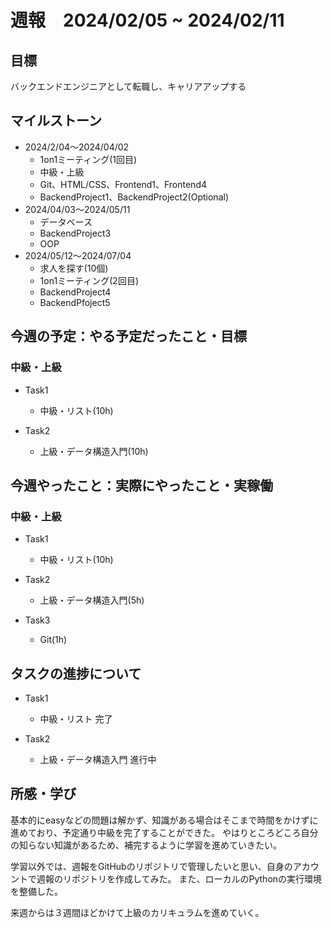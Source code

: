 # 週報　2024/02/05 ~ 2024/02/11

## 目標
バックエンドエンジニアとして転職し、キャリアアップする

## マイルストーン
- 2024/2/04〜2024/04/02
    - 1on1ミーティング(1回目)
    - 中級・上級
    - Git、HTML/CSS、Frontend1、Frontend4
    - BackendProject1、BackendProject2(Optional)
- 2024/04/03〜2024/05/11
    - データベース
    - BackendProject3
    - OOP
- 2024/05/12〜2024/07/04
    - 求人を探す(10個)
    - 1on1ミーティング(2回目)
    - BackendProject4
    - BackendPfoject5

## 今週の予定：やる予定だったこと・目標
### 中級・上級
- Task1
    - 中級・リスト(10h)

- Task2
    - 上級・データ構造入門(10h)

## 今週やったこと：実際にやったこと・実稼働
### 中級・上級
- Task1
    - 中級・リスト(10h)

- Task2
    - 上級・データ構造入門(5h)

- Task3
    - Git(1h)

## タスクの進捗について
- Task1
    - 中級・リスト 完了

- Task2
    - 上級・データ構造入門 進行中


## 所感・学び
基本的にeasyなどの問題は解かず、知識がある場合はそこまで時間をかけずに進めており、予定通り中級を完了することができた。
やはりところどころ自分の知らない知識があるため、補完するように学習を進めていきたい。

学習以外では、週報をGitHubのリポジトリで管理したいと思い、自身のアカウントで週報のリポジトリを作成してみた。
また、ローカルのPythonの実行環境を整備した。

来週からは３週間ほどかけて上級のカリキュラムを進めていく。